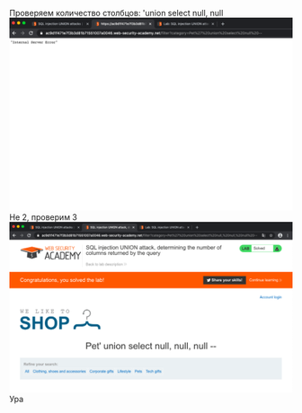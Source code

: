  Проверяем количество столбцов: 'union select null, null <br>
![](https://github.com/TsyganenkoE/Hacking/blob/master/3.SQL%20injection%20UNION%20attack%2C%20determining%20the%20number%20of%20columns%20returned%20by%20the%20query/3_1.SQL%20injection%20UNION%20attack%2C%20determining%20the%20number%20of%20columns%20returned%20by%20the%20query.png)
Не 2, проверим 3 <br>
![](https://github.com/TsyganenkoE/Hacking/blob/master/3.SQL%20injection%20UNION%20attack%2C%20determining%20the%20number%20of%20columns%20returned%20by%20the%20query/3.SQL%20injection%20UNION%20attack%2C%20determining%20the%20number%20of%20columns%20returned%20by%20the%20query.png)
Ура
